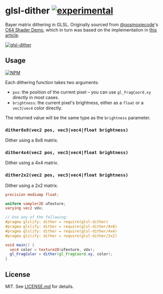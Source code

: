 # glsl-dither [![experimental](http://badges.github.io/stability-badges/dist/experimental.svg)](http://github.com/badges/stability-badges)

Bayer matrix dithering in GLSL.
Originally sourced from [@oosmoxiecode](http://github.com/oosmoxiecode)'s
[C64 Shader Demo](http://oos.moxiecode.com/js_webgl/c64_shader/), which
in turn was based on the implementation in
[this article](http://devlog-martinsh.blogspot.se/2011/03/glsl-8x8-bayer-matrix-dithering.html).

[![glsl-dither](http://imgur.com/HfU6sMD.png)](http://hughsk.io/glsl-dither)

## Usage

[![NPM](https://nodei.co/npm/glsl-dither.png)](https://nodei.co/npm/glsl-dither/)

Each dithering function takes two arguments:

* `pos`: the position of the current pixel – you can use `gl_FragCoord.xy`
  directly in most cases.
* `brightness`: the current pixel's brightness, either as a `float` or
  a `vec3|vec4` color directly.

The returned value will be the same type as the `brightness` parameter.

### `dither8x8(vec2 pos, vec3|vec4|float brightness)`
Dither using a 8x8 matrix.

### `dither4x4(vec2 pos, vec3|vec4|float brightness)`
Dither using a 4x4 matrix.

### `dither2x2(vec2 pos, vec3|vec4|float brightness)`
Dither using a 2x2 matrix.

``` glsl
precision mediump float;

uniform sampler2D uTexture;
varying vec2 vUv;

// Use any of the following:
#pragma glslify: dither = require(glsl-dither)
#pragma glslify: dither = require(glsl-dither/8x8)
#pragma glslify: dither = require(glsl-dither/4x4)
#pragma glslify: dither = require(glsl-dither/2x2)

void main() {
  vec4 color = texture2D(uTexture, vUv);
  gl_FragColor = dither(gl_FragCoord.xy, color);
}
```

## License

MIT. See [LICENSE.md](http://github.com/hughsk/glsl-dither/blob/master/LICENSE.md) for details.

